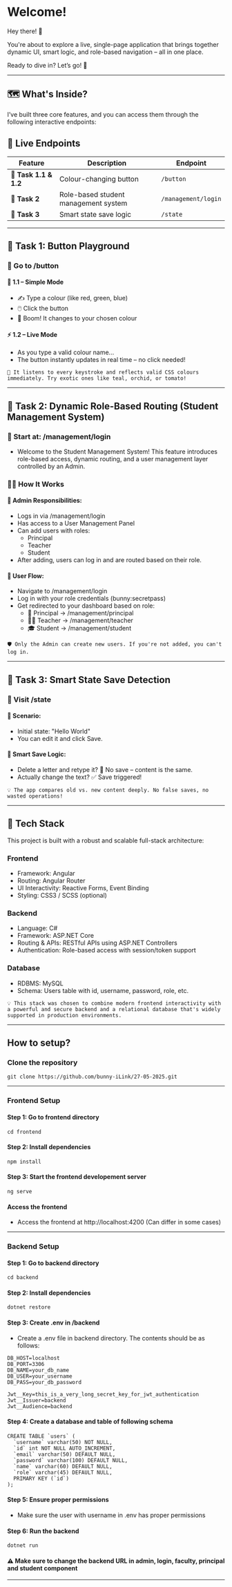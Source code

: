 # Welcome!

Hey there! 🙌  

You're about to explore a live, single-page application that brings together dynamic UI, smart logic, and role-based navigation – all in one place.  

Ready to dive in? Let’s go! 🚀  

---

## 🗺️ What's Inside?

I’ve built three core features, and you can access them through the following interactive endpoints:

<h2>🚀 Live Endpoints</h2>

<table>
  <thead>
    <tr>
      <th>Feature</th>
      <th>Description</th>
      <th>Endpoint</th>
    </tr>
  </thead>
  <tbody>
    <tr>
      <td>🎨 <strong>Task 1.1 &amp; 1.2</strong></td>
      <td>Colour-changing button</td>
      <td><code>/button</code></td>
    </tr>
    <tr>
      <td>🏫 <strong>Task 2</strong></td>
      <td>Role-based student management system</td>
      <td><code>/management/login</code></td>
    </tr>
    <tr>
      <td>💾 <strong>Task 3</strong></td>
      <td>Smart state save logic</td>
      <td><code>/state</code></td>
    </tr>
  </tbody>
</table>


---

## 🎨 Task 1: Button Playground

### 🚏 Go to /button 

#### 🧪 1.1 – Simple Mode

- ✍️ Type a colour (like red, green, blue)
- 🖱️ Click the button
- 🎨 Boom! It changes to your chosen colour

#### ⚡ 1.2 – Live Mode

- As you type a valid colour name...
- The button instantly updates in real time – no click needed!

```
🧠 It listens to every keystroke and reflects valid CSS colours immediately. Try exotic ones like teal, orchid, or tomato!
```

---

## 🏫 Task 2: Dynamic Role-Based Routing (Student Management System)

### 🚏 Start at: /management/login

- Welcome to the Student Management System! This feature introduces role-based access, dynamic routing, and a user management layer controlled by an Admin.

### 🧑‍💼 How It Works

#### 👮 Admin Responsibilities:
- Logs in via /management/login
- Has access to a User Management Panel
- Can add users with roles:
    - Principal
    - Teacher
    - Student
- After adding, users can log in and are routed based on their role.

#### 👥 User Flow:
- Navigate to /management/login
- Log in with your role credentials (bunny:secretpass)
- Get redirected to your dashboard based on role:
    - 👑 Principal → /management/principal
    - 👨‍🏫 Teacher → /management/teacher
    - 🎓 Student → /management/student

```
🛡️ Only the Admin can create new users. If you're not added, you can't log in.
```

---

## 💾 Task 3: Smart State Save Detection

### 🚏 Visit /state

#### 📝 Scenario:

- Initial state: "Hello World"
- You can edit it and click Save.

#### 🧠 Smart Save Logic:

- Delete a letter and retype it? 🛑 No save – content is the same.
- Actually change the text? ✅ Save triggered!

```
💡 The app compares old vs. new content deeply. No false saves, no wasted operations!
```

---

## 🧰 Tech Stack
This project is built with a robust and scalable full-stack architecture:

### Frontend

- Framework: Angular
- Routing: Angular Router
- UI Interactivity: Reactive Forms, Event Binding
- Styling: CSS3 / SCSS (optional)

### Backend

- Language: C#
- Framework: ASP.NET Core
- Routing & APIs: RESTful APIs using ASP.NET Controllers
- Authentication: Role-based access with session/token support

### Database

- RDBMS: MySQL
- Schema: Users table with id, username, password, role, etc.

```
💡 This stack was chosen to combine modern frontend interactivity with a powerful and secure backend and a relational database that's widely supported in production environments.
```

---

## How to setup?

### Clone the repository

```
git clone https://github.com/bunny-iLink/27-05-2025.git
```

---

### Frontend Setup

#### Step 1: Go to frontend directory
```
cd frontend
```

#### Step 2: Install dependencies
```
npm install
```

#### Step 3: Start the frontend developement server
```
ng serve
```

#### Access the frontend
- Access the frontend at http://localhost:4200 (Can differ in some cases) 

---

### Backend Setup

#### Step 1: Go to backend directory
```
cd backend
```

#### Step 2: Install dependencies
```
dotnet restore
```

#### Step 3: Create .env in /backend
- Create a .env file in backend directory. The contents should be as follows:

```
DB_HOST=localhost
DB_PORT=3306
DB_NAME=your_db_name
DB_USER=your_username
DB_PASS=your_db_password

Jwt__Key=this_is_a_very_long_secret_key_for_jwt_authentication
Jwt__Issuer=backend
Jwt__Audience=backend
```

#### Step 4: Create a database and table of following schema
```
CREATE TABLE `users` (
  `username` varchar(50) NOT NULL,
  `id` int NOT NULL AUTO_INCREMENT,
  `email` varchar(50) DEFAULT NULL,
  `password` varchar(100) DEFAULT NULL,
  `name` varchar(60) DEFAULT NULL,
  `role` varchar(45) DEFAULT NULL,
  PRIMARY KEY (`id`)
);
```

#### Step 5: Ensure proper permissions
- Make sure the user with username in .env has proper permissions

#### Step 6: Run the backend
```
dotnet run
```

#### ⚠️ Make sure to change the backend URL in admin, login, faculty, principal and student component
---



